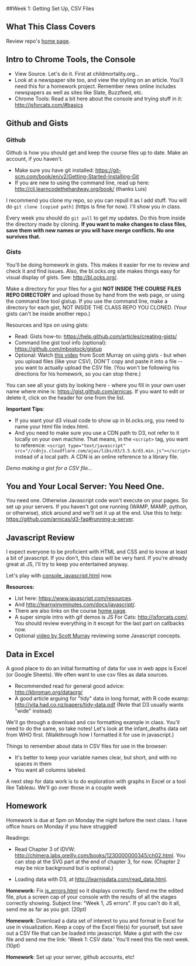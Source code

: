 
##Week 1: Getting Set Up, CSV Files

## What This Class Covers

Review repo's [home page](../index.html).


## Intro to Chrome Tools, the Console

* View Source. Let's do it. First at childmortality.org...
* Look at a newspaper site too, and view the styling on an article. You'll need this for a homework project. Remember news online includes newspapers as well as sites like Slate, Buzzfeed, etc.
* Chrome Tools: Read a bit here about the console and trying stuff in it: http://jsforcats.com/#basics

## Github and Gists

### Github

Github is how you should get and keep the course files up to date. Make an account, if you haven't.

* Make sure you have git installed: https://git-scm.com/book/en/v2/Getting-Started-Installing-Git
* If you are new to using the command line, read up here: http://cli.learncodethehardway.org/book/ (thanks Luis)

I recommend you clone my repo, so you can repull it as I add stuff. You will do `git clone [copied path]` (https is fine for now).  I'll show you in class.

Every week you should do `git pull` to get my updates. Do this from inside the directory made by cloning.  **If you want to make changes to class files, save them with new names or you will have merge conflicts. No one survives that.**

### Gists

You'll be doing homework in gists.  This makes it easier for me to review and check it and find issues. Also, the bl.ocks.org site makes things easy for visual display of gists.  See: http://bl.ocks.org/.

Make a directory for your files for a gist **NOT INSIDE THE COURSE FILES REPO DIRECTORY** and upload those by hand from the web page, or using the command line tool gistup. If you use the command line, make a directory for each gist, NOT INSIDE THE CLASS REPO YOU CLONED. (Your gists can't be inside another repo.)

Resources and tips on using gists:

* Read: Gists how-to:  https://help.github.com/articles/creating-gists/
* Command line gist tool info (optional): https://github.com/mbostock/gistup
* Optional: Watch [this video](https://www.youtube.com/watch?v=4WteFeHzkNQ&feature=youtu.be&list=PL0tDk-f4v1ujDIGTpXjsTxCnMdR5JBGyQ) from Scott Murray on using gists - but when you upload files (like your CSV), DON'T copy and paste it into a file -- you want to actually upload the CSV file.  (You won't be following his directions for his homework, so you can stop there.)

You can see all your gists by looking here - where you fill in your own user name where mine is: https://gist.github.com/arnicas. If you want to edit or delete it, click on the header for one from the list.

**Important Tips**:

* If you want your d3 visual code to show up in bl.ocks.org, you need to name your html file index.html.
* And you need to make sure you use a CDN path to D3, not refer to it locally on your own machine. That means, in the `<script>` tag, you want to reference: `<script type="text/javascript" src="//cdnjs.cloudflare.com/ajax/libs/d3/3.5.6/d3.min.js"></script>` instead of a local path.  A CDN is an online reference to a library file.

*Demo making a gist for a CSV file...*

## You and Your Local Server: You Need One.

You need one.  Otherwise Javascript code won't execute on your pages. So
set up your servers. If you haven't got one running (WAMP, MAMP, python, or otherwise), stick around and we'll set it up at the end. Use this to help: https://github.com/arnicas/d3-faq#running-a-server.


## Javascript Review

I expect everyone to be proficient with HTML and CSS and to know at least a bit of javascript.  If you don't, this class will be very hard.  If you're already great at JS, I'll try to keep you entertained anyway.

Let's play with [console_javascript.html](console_javascript.html) now.

**Resources:**

* List here: https://www.javascript.com/resources.
* And http://learnxinyminutes.com/docs/javascript/.
* There are also links on the course [home page](../index.html).
* A super simple intro with gif demos is JS For Cats: http://jsforcats.com/. You should review everything in it except for the last part on callbacks now.
* Optional [video by Scott Murray](https://www.youtube.com/watch?v=3g1061kFrCs&index=4&list=PL0tDk-f4v1uhQn6iA8M-eGRzIX5Lqsm9F) reviewing some Javascript concepts.


## Data in Excel

A good place to do an initial formatting of data for use in web apps is Excel (or Google Sheets). We often want to use csv files as data sources.

* Recommended read for general good advice: http://kbroman.org/dataorg/
* A good article arguing for "tidy" data in long format, with R code examp: http://vita.had.co.nz/papers/tidy-data.pdf (Note that D3 usually wants "wide" instead)

We'll go through a download and csv formatting example in class.  You'll need to do the same, so take notes!  Let's look at the infant_deaths data set from WHO first. (Walkthrough how I formatted it for use in javascript.)

Things to remember about data in CSV files for use in the browser:

* It's better to keep your variable names clear, but short, and with no spaces in them
* You want all columns labeled.

A next step for data work is to do exploration with graphs in Excel or a tool like Tableau.  We'll go over those in a couple week


## Homework

Homework is due at 5pm on Monday the night before the next class. I have office hours on Monday if you have struggled!

Readings:

* Read Chapter 3 of IDVW: http://chimera.labs.oreilly.com/books/1230000000345/ch02.html. You can stop at the SVG part at the end of chapter 3, for now. (Chapter 2 may be nice background but is optional.)

* Loading data with D3, at http://learnjsdata.com/read_data.html.


**Homework:** Fix [js_errors.html](js_errors.html) so it displays correctly.  Send me the edited file, plus a screen cap of your console with the results of all the stages correctly showing. Subject line: "Week 1, JS errors".  If you can't do it all, send me as far as you got. (20pt)

**Homework**: Download a data set of interest to you and format in Excel for use in visualization. Keep a copy of the Excel file(s) for yourself, but save out a CSV file that can be loaded into javascript. Make a gist with the csv file and send me the link: 'Week 1: CSV data.'  You'll need this file next week. (10pt)

**Homework**: Set up your server, github accounts, etc!
